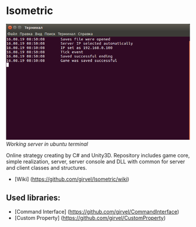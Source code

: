 # Isometric

![Screenshot](screenshot-server.png)
*Working server in ubuntu terminal*

Online strategy creating by C# and Unity3D. Repository includes game core, simple realization, server, server console and DLL with common for server and client classes and structures.

 * [Wiki] (https://github.com/girvel/Isometric/wiki)

## Used libraries:

 * [Command Interface] (https://github.com/girvel/CommandInterface)
 * [Custom Property] (https://github.com/girvel/CustomProperty)
